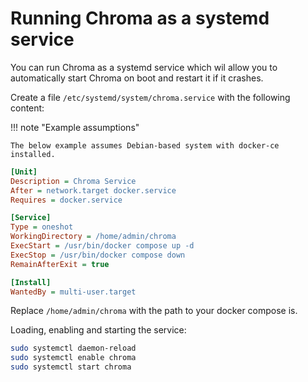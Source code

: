 # Running Chroma as a systemd service

You can run Chroma as a systemd service which wil allow you to automatically start Chroma on boot and restart it if it
crashes.

Create a file `/etc/systemd/system/chroma.service` with the following content:

!!! note "Example assumptions"

    The below example assumes Debian-based system with docker-ce installed.

```ini
[Unit]
Description = Chroma Service
After = network.target docker.service
Requires = docker.service

[Service]
Type = oneshot
WorkingDirectory = /home/admin/chroma
ExecStart = /usr/bin/docker compose up -d
ExecStop = /usr/bin/docker compose down
RemainAfterExit = true

[Install]
WantedBy = multi-user.target
```

Replace `/home/admin/chroma` with the path to your docker compose is.

Loading, enabling and starting the service:

```bash
sudo systemctl daemon-reload
sudo systemctl enable chroma
sudo systemctl start chroma
```
